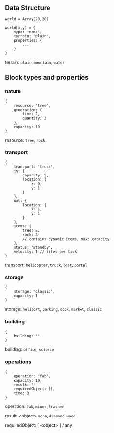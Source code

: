 

## Data Structure

```
world = Array[20,20]

world[x,y] = {
    type: 'none',
    terrain: 'plain',
    properties: {
        ...
    }
}
```


terrain: `plain`, `mountain`, `water`



## Block types and properties

### nature
```
{
    resource: 'tree',
    generation: {
        time: 2,
        quantity: 3
    },
    capacity: 10
}
```

resource: `tree`, `rock`

### transport
```
{
    transport: 'truck',
    in: {
        capacity: 5,
        location: {
            x: 0,
            y: 1
        }
    },
    out: {
        location: {
            x: 1,
            y: 1
        }
    },
    items: {
        tree: 2,
        rock: 3
        // contains dynamic items, max: capacity
    },
    status: 'standby',
    velocity: 1 // tiles per tick
}
```

transport: `helicopter`, `truck`, `boat`, `portal`

### storage
```
{
    storage: 'classic',
    capacity: 1
}
```

storage: `heliport`, `parking`, `dock`, `market`, `classic`

### building
```
{
    building: ''
}
```

building: `office`, `science`

### operations
```
{
    operation: 'fab',
    capacity: 10,
    result: ''
    requiredObject: [],
    time: 3
}
```

operation: `fab`, `miner`, `trasher`

result: \<object\> `none`, `diamond`, `wood`

requiredObject: [ \<object\> ] / any

